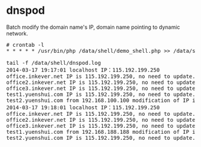 dnspod
======

Batch modify the domain name's IP, domain name pointing to dynamic network.

<pre>
# crontab -l
* * * * * /usr/bin/php /data/shell/demo_shell.php >> /data/shell/dnspod.log 2>&1 &

tail -f /data/shell/dnspod.log
2014-03-17 19:17:01 localhost IP：115.192.199.250
office.inkever.net IP is 115.192.199.250, no need to update.
office2.inkever.net IP is 115.192.199.250, no need to update.
office3.inkever.net IP is 115.192.199.250, no need to update.
test1.yuenshui.com IP is 115.192.199.250, no need to update.
test2.yuenshui.com from 192.168.100.100 modification of IP is 115.192.199.250, success.
2014-03-17 19:18:01 localhost IP：115.192.199.250
office.inkever.net IP is 115.192.199.250, no need to update.
office2.inkever.net IP is 115.192.199.250, no need to update.
office3.inkever.net IP is 115.192.199.250, no need to update.
test1.yuenshui.com from 192.168.188.188 modification of IP is 115.192.199.250, success.
test2.yuenshui.com IP is 115.192.199.250, no need to update.
</pre>
